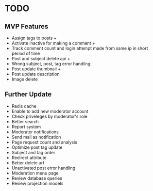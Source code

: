 # TODO

## MVP Features
- Assign tags to posts +
- Activate inactive for making a comment +
- Track comment count and login attempt made from same ip in short period of time
- Post and subject delete api +
- Wrong subject, post, tag error handling
- Post update thumbnail +
- Post update description
- Image delete

## Further Update
- Redis cache
- Enable to add new moderator account
- Check priveleges by moderator's role
- Better search
- Report system
- Moderator notifications
- Send mail as notification
- Page request count and analysis
- Optimize post tag update
- Subject and tag order
- Redirect attribute
- Better delete url
- Unactivated post error handling
- Moderation menu page
- Review database queries
- Review projection models